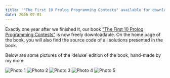 ```yaml
---
title: '"The First 10 Prolog Programming Contests" available for downloading'
date: 2006-07-01
---
```

Exactly one year after we finished it, our book ["The First 10 Prolog Programming Contests"](http://www.cs.kuleuven.be/~dtai/ppcbook "The First 10 Prolog Programming Contests") is now freely downloadable. On the home page of the book,
you will also find the source code of all solutions presented in the book. 

Below are some pictures of the ‘deluxe’ edition of the book, hand-made by my mom.

![Photo 1](/blog/ppcbook/ppcbook_1.jpg)
![Photo 2](/blog/ppcbook/ppcbook_2.jpg)
![Photo 3](/blog/ppcbook/ppcbook_3.jpg)
![Photo 4](/blog/ppcbook/ppcbook_4.jpg)
![Photo 5](/blog/ppcbook/ppcbook_5.jpg)
